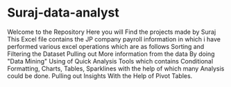 # Suraj-data-analyst
Welcome to the Repository Here you will Find the projects made by Suraj  
This Excel file contains the JP company payroll information in which i have performed various excel operations which are as follows
Sorting and Filtering the Dataset
Pulling out More information from the data By doing "Data Mining"
Using of Quick Analysis Tools which contains Conditional Formatting, Charts, Tables, Sparklines with the help of which many Analysis could be done.
Pulling out Insights With the Help of Pivot Tables.
